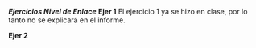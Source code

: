 ***Ejercicios Nivel de Enlace***
**Ejer 1**
El ejercicio 1 ya se hizo en clase, por lo tanto no se explicará en el informe.

**Ejer 2**
